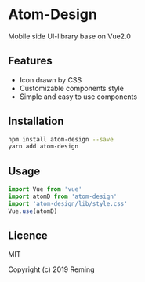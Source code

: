 # Atom-Design
Mobile side UI-library base on Vue2.0

## Features
* Icon drawn by CSS
* Customizable components style
* Simple and easy to use components

## Installation

```bash
npm install atom-design --save
yarn add atom-design
```

## Usage

```javascript
import Vue from 'vue'
import atomD from 'atom-design'
import 'atom-design/lib/style.css'
Vue.use(atomD)
```

## Licence

MIT

Copyright (c) 2019 Reming
